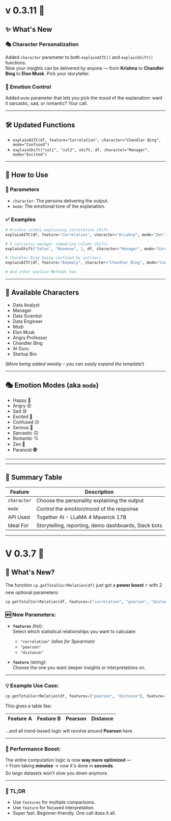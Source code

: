 
# v 0.3.11 🚀

## ✨ What's New

### 🎭 Character Personalization
Added `character` parameter to both `explainAITC()` and `explainShift()` functions.  
Now your insights can be delivered by anyone — from **Krishna** to **Chandler Bing** to **Elon Musk**. Pick your storyteller.  

### 🎨 Emotion Control
Added `mode` parameter that lets you pick the *mood* of the explanation: want it sarcastic, sad, or romantic? Your call.

---

## 🛠 Updated Functions

- `explainAITC(df, feature="Correlation", character="Chandler Bing", mode="Confused")`
- `explainShift("col1", "col2", shift, df, character="Manager", mode="Excited")`

---

## 🚀 How to Use

### 🔧 Parameters

- `character`: The persona delivering the output.
- `mode`: The emotional tone of the explanation.

### ✅ Examples

```python
# Krishna calmly explaining correlation shift
explainAITC(df, feature="Correlation", character="Krishna", mode="Zen")

# A sarcastic manager comparing column shifts
explainShift("Sales", "Revenue", 2, df, character="Manager", mode="Sarcastic")

# Chandler Bing being confused by outliers
explainAITC(df, feature="Anomaly", character="Chandler Bing", mode="Confused")

# And other explain Methods too
```

---

## 👤 Available Characters

- Data Analyst  
- Manager  
- Data Scientist  
- Data Engineer  
- Modi  
- Elon Musk  
- Angry Professor  
- Chandler Bing  
- AI Guru  
- Startup Bro  

(*More being added weekly – you can easily expand the template!*)

---

## 🎭 Emotion Modes (aka `mode`)

- Happy 🎉  
- Angry 😠  
- Sad 😢  
- Excited 🤩  
- Confused 😕  
- Serious 💼  
- Sarcastic 🙃  
- Romantic 💘  
- Zen 🧘  
- Paranoid 🕵️

---



---

## 🧾 Summary Table

| Feature       | Description                                              |
|---------------|----------------------------------------------------------|
| `character`   | Choose the personality explaining the output             |
| `mode`        | Control the emotion/mood of the response                 |
| API Used      | Together AI - LLaMA 4 Maverick 17B                       |
| Ideal For     | Storytelling, reporting, demo dashboards, Slack bots    |


---



# V 0.3.7 🚀

## 🔧 What's New?

The function `cp.getTotalCorrRelation(df)` just got a **power boost** ⚡ with 2 new optional parameters:

```python
cp.getTotalCorrRelation(df, features=["correlation", "pearson", "distance"], feature="correlation")
```

### 🆕 New Parameters:

- **`features`** *(list)*:  
  Select which statistical relationships you want to calculate:
  - `"correlation"` *(alias for Spearman)*
  - `"pearson"`
  - `"distance"`

- **`feature`** *(string)*:  
  Choose the one you want deeper insights or interpretations on.

---

### 💡 Example Use Case:

```python
cp.getTotalCorrRelation(df, features=["pearson", "distance"], feature="pearson")
```

This gives a table like:

| Feature A | Feature B | Pearson | Distance |
|-----------|------------|---------|----------|

…and all trend-based logic will revolve around **Pearson** here.

---

### 🚀 Performance Boost:

The entire computation logic is now **way more optimized** —  
⚡ From taking **minutes** → now it's done in **seconds**.  
So large datasets won't slow you down anymore.

---

### 🤝 TL;DR
- Use `features` for multiple comparisons.
- Use `feature` for focused interpretation.
- Super fast. Beginner-friendly. One call does it all.

